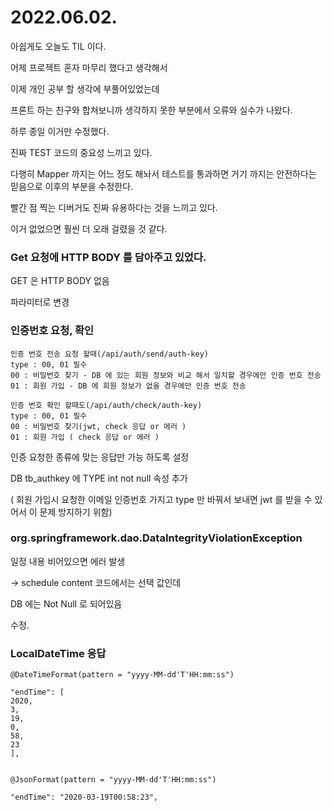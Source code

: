 # 2022.06.02.

아쉽게도 오늘도 TIL 이다.

어제 프로젝트 혼자 마무리 했다고 생각해서

이제 개인 공부 할 생각에 부풀어있었는데

프론트 하는 친구와 합쳐보니까 생각하지 못한 부분에서 오류와 실수가 나왔다.

하루 종일 이거만 수정했다.

진짜 TEST 코드의 중요성 느끼고 있다.

다행히 Mapper 까지는 어느 정도 해놔서 테스트를 통과하면 거기 까지는 안전하다는 믿음으로 이후의 부분을 수정한다.

빨간 점 찍는 디버거도 진짜 유용하다는 것을 느끼고 있다.

이거 없었으면 훨씬 더 오래 걸렸을 것 같다.

### Get 요청에 HTTP BODY 를 담아주고 있었다.

GET 은 HTTP BODY 없음

파라미터로 변경

### 인증번호 요청, 확인

```
인증 번호 전송 요청 할때(/api/auth/send/auth-key)
type : 00, 01 필수
00 : 비밀번호 찾기 - DB 에 있는 회원 정보와 비교 해서 일치할 경우에만 인증 번호 전송
01 : 회원 가입 - DB 에 회원 정보가 없을 경우에만 인증 번호 전송

인증 번호 확인 할때도(/api/auth/check/auth-key)
type : 00, 01 필수
00 : 비밀번호 찾기(jwt, check 응답 or 에러 )
01 : 회원 가입 ( check 응답 or 에러 )
```

인증 요청한 종류에 맞는 응답만 가능 하도록 설정

DB tb_authkey 에 TYPE int not null 속성 추가

( 회원 가입시 요청한 이메일 인증번호 가지고 type 만 바꿔서 보내면 jwt 를 받을 수 있어서 이 문제 방지하기 위함)

### org.springframework.dao.DataIntegrityViolationException

일정 내용 비어있으면 에러 발생

-> schedule content 코드에서는 선택 값인데

DB 에는 Not Null 로 되어있음

수정.

### LocalDateTime 응답

    @DateTimeFormat(pattern = "yyyy-MM-dd'T'HH:mm:ss")

    "endTime": [
    2020,
    3,
    19,
    0,
    58,
    23
    ],


    @JsonFormat(pattern = "yyyy-MM-dd'T'HH:mm:ss")

    "endTime": "2020-03-19T00:58:23",

